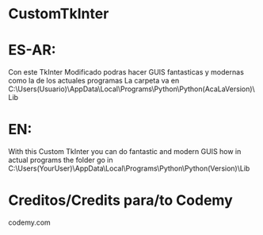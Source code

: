 # CustomTkInter
# ES-AR:
Con este TkInter Modificado podras hacer GUIS fantasticas y modernas 
como la de los actuales programas
La carpeta va en C:\Users\(Usuario)\AppData\Local\Programs\Python\Python(AcaLaVersion)\Lib
# EN:
With this Custom TkInter you can do fantastic and modern GUIS
how in actual programs
the folder go in C:\Users\(YourUser)\AppData\Local\Programs\Python\Python(Version)\Lib
# Creditos/Credits para/to Codemy
codemy.com
